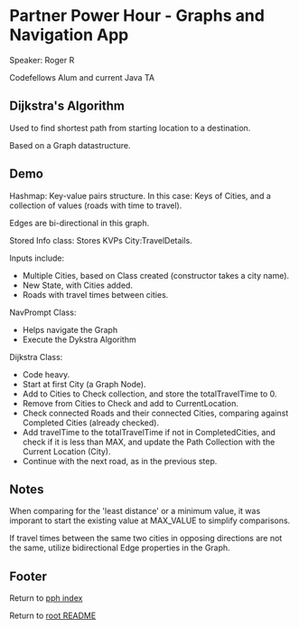 # Partner Power Hour - Graphs and Navigation App

Speaker: Roger R

Codefellows Alum and current Java TA

## Dijkstra's Algorithm

Used to find shortest path from starting location to a destination.

Based on a Graph datastructure.

## Demo

Hashmap: Key-value pairs structure. In this case: Keys of Cities, and a collection of values (roads with time to travel).

Edges are bi-directional in this graph.

Stored Info class: Stores KVPs City:TravelDetails.

Inputs include:

- Multiple Cities, based on Class created (constructor takes a city name).
- New State, with Cities added.
- Roads with travel times between cities.

NavPrompt Class:

- Helps navigate the Graph
- Execute the Dykstra Algorithm

Dijkstra Class:

- Code heavy.
- Start at first City (a Graph Node).
- Add to Cities to Check collection, and store the totalTravelTime to 0.
- Remove from Cities to Check and add to CurrentLocation.
- Check connected Roads and their connected Cities, comparing against Completed Cities (already checked).
- Add travelTime to the totalTravelTime if not in CompletedCities, and check if it is less than MAX, and update the Path Collection with the Current Location (City).
- Continue with the next road, as in the previous step.

## Notes

When comparing for the 'least distance' or a minimum value, it was imporant to start the existing value at MAX_VALUE to simplify comparisons.

If travel times between the same two cities in opposing directions are not the same, utilize bidirectional Edge properties in the Graph.

## Footer

Return to [pph index](./pph-index.html)

Return to [root README](../README.html)

